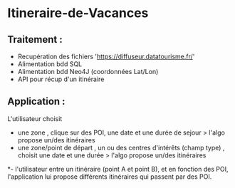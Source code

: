 # Itineraire-de-Vacances

## Traitement :
- Recupération des fichiers 'https://diffuseur.datatourisme.fr/'
- Alimentation bdd SQL 
- Alimentation bdd Neo4J (coordonnées Lat/Lon)
- API pour récup d'un itinéraire 

## Application :
L'utilisateur choisit 
- une zone , clique sur des POI, une date et une durée de sejour  > l'algo propose un/des itinéraires 
- une zone/point de départ , un ou des centres d'intérêts (champ type) , choisit une date et une durée > l'algo propose un/des itinéraires

*- l'utilisateur entre un itinéraire (point A et point B), et en fonction des POI, l'application lui propose différents itinéraires qui passent par des POI.


